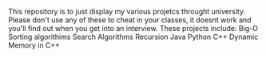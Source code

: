This repository is to just display my various projetcs throught university. 
Please don't use any of these to cheat in your classes, it doesnt work and you'll find out when you get into an interview.
These projects include:
Big-O
Sorting algorithims
Search Algorithms
Recursion
Java
Python
C++
Dynamic Memory in C++
